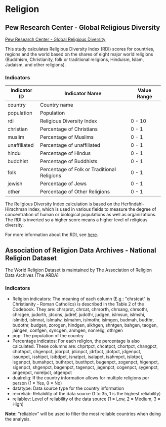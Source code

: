 # Religion

## Pew Research Center - Global Religious Diversity

[Pew Research Center - Global Religious Diversity](https://www.pewforum.org/religious-landscape-study/)

This study calculates Religious Diversity Index (RDI) scores for countries, regions and the world based on the shares of eight major world religions (Buddhism, Christianity, folk or traditional religions, Hinduism, Islam, Judaism, and other religions).

### Indicators

Indicator ID | Indicator Name | Value Range
--- | --- | ---
country | Country name | 
population | Population | 
rdi | Religious Diversity Index | 0 - 10
christian | Percentage of Christians | 0 - 1
muslim | Percentage of Muslims | 0 - 1
unaffiliated | Percentage of unaffiliated | 0 - 1
hindu | Percentage of Hindus | 0 - 1
buddhist | Percentage of Buddhists | 0 - 1
folk | Percentage of Folk or Traditional Religions | 0 - 1
jewish | Percentage of Jews | 0 - 1
other | Percentage of Other Religions | 0 - 1

The Religious Diversity Index calculation is based on the Herfindahl-Hirschman Index, which is used in various fields to measure the degree of concentration of human or biological populations as well as organizations. The RDI is inverted so a higher score means a higher level of religious diversity.

For more information about the RDI, see [here](https://www.pewresearch.org/religion/2014/04/04/methodology-2-5/).

## Association of Religion Data Archives - National Religion Dataset

The World Religion Dataset is maintained by The Association of Religion Data Archives (The ARDA)

### Indicators

- Religion indicators: The meaning of each column (E.g.: "chrstcat" is Christianity - Roman Catholics) is described in the Table 2 of the Codebook. They are: chrsprot, chrcat, chrsorth, chrsang, chrsothr, chrsgen, judorth, jdcons, judref, judothr, judgen, islmsun, islmshi, islmibd, islmnat, islmalw, islmahm, islmothr, islmgen, budmah, budthr, budothr, budgen, zorogen, hindgen, sikhgen, shntgen, bahgen, taogen, jaingen, confgen, syncgen, anmgen, nonrelig, othrgen
- pop: The population of the country
- Percentage indicatos: For each religion, the percentage is also calculated. These columns are: chprtpct, chcatpct, chortpct, changpct, chothpct, chgenpct, jdorpct, jdcnpct, jdrfpct, jdotpct, jdgenpct, issunpct, isshipct, isibdpct, isnatpct, isalapct, isahmpct, islotpct, isgenpct, bumahpct, buthrpct, buothpct, bugenpct, zogenpct, higenpct, sigenpct, shgenpct, bagenpct, tagenpct, jagenpct, cogenpct, sygenpct, angenpct, norelpct, otgenpct
- dualrelig: If the country information allows for multiple religions per person (1 = Yes, 0 = No)
- datatype: Data source type for the country information
- recreliab: Reliability of the data source (1 to 35, 1 is the highest reliability)
- reliablev: Level of reliability of the data source (1 = Low, 2 = Medium, 3 = High)

**Note:** "reliablev" will be used to filter the most reliable countries when doing the analysis.